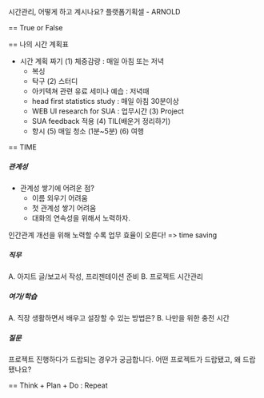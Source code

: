 시간관리, 어떻게 하고 계시나요?
플랫폼기획셀 - ARNOLD


== True or False


== 나의 시간 계획표
- 시간 계획 짜기
(1) 체중감량 : 매일 아침 또는 저녁
  - 복싱
  - 탁구
(2) 스터디
  - 아키텍쳐 관련 유료 세미나 예습 : 저녁때
  - head first statistics study : 매일 아침 30분이상
  - WEB UI research for SUA : 업무시간
(3) Project
  - SUA feedback 적용
(4) TIL(배운거 정리하기)
  - 항시
(5) 매일 청소 (1분~5분)
(6) 여행


== TIME
##### 관계성
- 관계성 쌓기에 어려운 점?
  - 이름 외우기 어려움
  - 첫 관계성 쌓기 어려움
  - 대화의 연속성을 위해서 노력하자.

인간관계 개선을 위해 노력할 수록 업무 효율이 오른다! => time saving


##### 직무
A. 아지트 글/보고서 작성, 프리젠테이션 준비
B. 프로젝트 시간관리


##### 여가/학습
A. 직장 생활하면서 배우고 설장할 수 있는 방법은?
B. 나만을 위한 충전 시간


##### 질문
프로젝트 진행하다가 드랍되는 경우가 궁금합니다. 
어떤 프로젝트가 드랍됐고, 왜 드랍됐나요?


== Think + Plan + Do : Repeat
